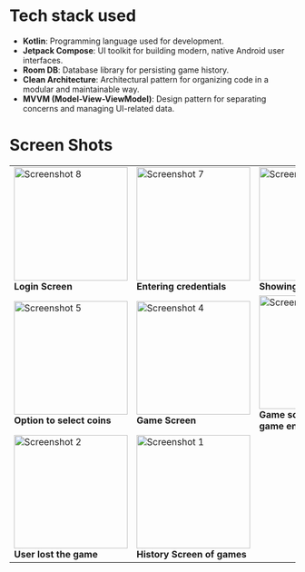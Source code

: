 # Tech stack used
- **Kotlin**: Programming language used for development.
- **Jetpack Compose**: UI toolkit for building modern, native Android user interfaces.
- **Room DB**: Database library for persisting game history.
- **Clean Architecture**: Architectural pattern for organizing code in a modular and maintainable way.
- **MVVM (Model-View-ViewModel)**: Design pattern for separating concerns and managing UI-related data.

# Screen Shots
<table>
  <tr>
    <td>
      <img src="https://github.com/user-attachments/assets/70369ec8-8c40-4bde-90db-e68809994195" alt="Screenshot 8" width="200" />
      <br>
      <b>Login Screen</b>
    </td>
    <td>
      <img src="https://github.com/user-attachments/assets/93e05f39-5ce9-455f-b0fa-3d547696a7b1" alt="Screenshot 7" width="200" />
      <br>
      <b>Entering credentials</b>
    </td>
    <td>
      <img src="https://github.com/user-attachments/assets/a330d6a6-f4b3-4016-8c07-fe787548dc2f" alt="Screenshot 6" width="200" />
      <br>
      <b>Showing game rule</b>
    </td>
  </tr>
  <tr>
    <td>
      <img src="https://github.com/user-attachments/assets/534de2b2-ad7a-4169-b458-fc377176e5e0" alt="Screenshot 5" width="200" />
      <br>
      <b>Option to select coins</b>
    </td>
    <td>
      <img src="https://github.com/user-attachments/assets/b3bcaa6c-35b5-4a35-9664-72a50c7ac519" alt="Screenshot 4" width="200" />
      <br>
      <b>Game Screen</b>
    </td>
    <td>
      <img src="https://github.com/user-attachments/assets/155b554d-31df-4d57-99a3-a77ccee14082" alt="Screenshot 3" width="200" />
      <br>
      <b>Game screen before game ends</b>
    </td>
  </tr>
  <tr>
    <td>
      <img src="https://github.com/user-attachments/assets/e2fb6e5c-d998-43b2-bb6d-cb360267654e" alt="Screenshot 2" width="200" />
      <br>
      <b>User lost the game</b>
    </td>
    <td>
      <img src="https://github.com/user-attachments/assets/103ec59e-33bc-4041-9097-29bd270dbc7f" alt="Screenshot 1" width="200" />
      <br>
      <b>History Screen of games</b>
    </td>
    <td></td>
  </tr>
</table>



